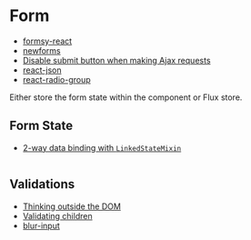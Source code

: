 # Form

* [formsy-react](https://github.com/christianalfoni/formsy-react)
* [newforms](https://github.com/insin/newforms)
* [Disable submit button when making Ajax requests](https://medium.com/@collardeau/to-react-from-jquery-disable-a-button-f5f6cc0ea885)
* [react-json](https://github.com/arqex/react-json)
* [react-radio-group](https://github.com/chenglou/react-radio-group)

Either store the form state within the component or Flux store.

## Form State

* [2-way data binding with `LinkedStateMixin`](http://facebook.github.io/react/docs/two-way-binding-helpers.html)

```

```

## Validations

* [Thinking outside the DOM](http://www.sitepoint.com/thinking-outside-dom-concepts-setup/)
* [Validating children](http://www.mattzabriskie.com/blog/react-validating-children)
* [blur-input](https://github.com/Khan/react-components/blob/master/js/blur-input.jsx)